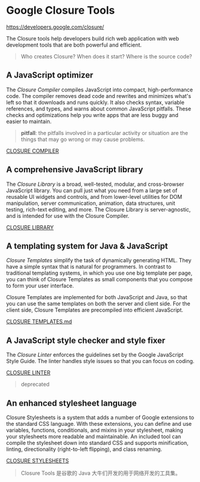 # Google Closure Tools

https://developers.google.com/closure/

The Closure tools help developers build rich web application with web development tools that are both powerful and efficient.

> Who creates Closure? When does it start? Where is the source code?

## A JavaScript optimizer

The *Closure Compiler* compiles JavaScript into compact, high-performance code. The compiler removes dead code and rewrites and minimizes what's left so that it downloads and runs quickly. It also checks syntax, variable references, and types, and warns about common JavaScript pitfalls. These checks and optimizations help you write apps that are less buggy and easier to maintain.

> **pitfall**: the pitfalls involved in a particular activity or situation are the things that may go wrong or may cause problems.

[CLOSURE COMPILER](./compiler.md)

## A comprehensive JavaScript library

The *Closure Library* is a broad, well-tested, modular, and cross-browser JavaScript library. You can pull just what you need from a large set of reusable UI widgets and controls, and from lower-level utilities for DOM manipulation, server communication, animation, data structures, unit testing, rich-text editing, and more. The Closure Library is server-agnostic, and is intended for use with the Closure Compiler.

[CLOSURE LIBRARY](./library.md)

## A templating system for Java & JavaScript

*Closure Templates* simplify the task of dynamically generating HTML. They have a simple syntax that is natural for programmers. In contrast to traditional templating systems, in which you use one big template per page, you can think of Closure Templates as small components that you compose to form your user interface.

Closure Templates are implemented for both JavaScript and Java, so that you can use the same templates on both the server and client side. For the client side, Closure Templates are precompiled into efficient JavaScript.

[CLOSURE TEMPLATES.md](./templates.md)

## A JavaScript style checker and style fixer

The *Closure Linter* enforces the guidelines set by the Google JavaScript Style Guide. The linter handles style issues so that you can focus on coding.

[CLOSURE LINTER](./linter.md)

> deprecated

## An enhanced stylesheet language

Closure Stylesheets is a system that adds a number of Google extensions to the standard CSS language. With these extensions, you can define and use variables, functions, conditionals, and mixins in your stylesheet, making your stylesheets more readable and maintainable. An included tool can compile the stylesheet down into standard CSS and supports minification, linting, directionality (right-to-left flipping), and class renaming.

[CLOSURE STYLESHEETS](./stylesheets.md)

> Closure Tools 是谷歌的 Java 大牛们开发的用于网络开发的工具集。